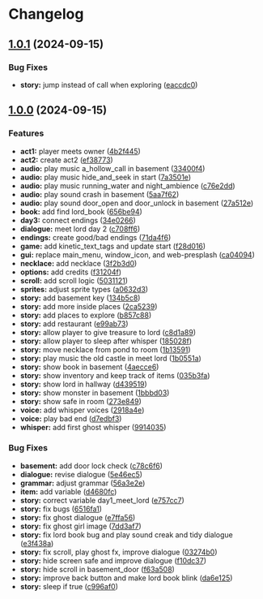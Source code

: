 # Changelog

## [1.0.1](https://github.com/remarkablegames/haunted-heir/compare/v1.0.0...v1.0.1) (2024-09-15)


### Bug Fixes

* **story:** jump instead of call when exploring ([eaccdc0](https://github.com/remarkablegames/haunted-heir/commit/eaccdc0b8450fb6d7394d1a15357a8e4a5afbd78))

## [1.0.0](https://github.com/remarkablegames/haunted-heir/tree/v1.0.0) (2024-09-15)

### Features

* **act1:** player meets owner ([4b2f445](https://github.com/remarkablegames/haunted-heir/commit/4b2f445373b29dad0f511f1b4af0ea444bae2154))
* **act2:** create act2 ([ef38773](https://github.com/remarkablegames/haunted-heir/commit/ef38773682fac90f22bd59f348c860e5d269d2df))
* **audio:** play music a_hollow_call in basement ([33400f4](https://github.com/remarkablegames/haunted-heir/commit/33400f4346fde6d0b438ad681adb06c7bd42aa70))
* **audio:** play music hide_and_seek in start ([7a3501e](https://github.com/remarkablegames/haunted-heir/commit/7a3501ec497766a0a6c07db2bfc723dccd42474e))
* **audio:** play music running_water and night_ambience ([c76e2dd](https://github.com/remarkablegames/haunted-heir/commit/c76e2dd8be9b986ba510e2ed3926f9f9e9de0349))
* **audio:** play sound crash in basement ([5aa7f62](https://github.com/remarkablegames/haunted-heir/commit/5aa7f62f1b6a0e2cdd9291c9d0bb8f2b4d3b14fc))
* **audio:** play sound door_open and door_unlock in basement ([27a512e](https://github.com/remarkablegames/haunted-heir/commit/27a512ecdf4aa932968df468eddb6c37597992b4))
* **book:** add find lord_book ([656be94](https://github.com/remarkablegames/haunted-heir/commit/656be94bf2697760d32e2b845da406c766d0725c))
* **day3:** connect endings ([34e0266](https://github.com/remarkablegames/haunted-heir/commit/34e02667e4b76026960aa2c09b4aea6843d88f39))
* **dialogue:** meet lord day 2 ([c708ff6](https://github.com/remarkablegames/haunted-heir/commit/c708ff644a59b9d7b39131ffb436a7f4fcb55496))
* **endings:** create good/bad endings ([71da4f6](https://github.com/remarkablegames/haunted-heir/commit/71da4f651e6e49e34c0d3c37378c003ff108e6b0))
* **game:** add kinetic_text_tags and update start ([f28d016](https://github.com/remarkablegames/haunted-heir/commit/f28d016ab2aa677f1fb82cc541f627efa158ffa3))
* **gui:** replace main_menu, window_icon, and web-presplash ([ca04094](https://github.com/remarkablegames/haunted-heir/commit/ca040942a9962d42057fdfca556c63ca880b61e3))
* **necklace:** add necklace ([3f2b3d0](https://github.com/remarkablegames/haunted-heir/commit/3f2b3d0c35151eabf0afd7d116018d171163a10b))
* **options:** add credits ([f31204f](https://github.com/remarkablegames/haunted-heir/commit/f31204f56bdc68c51efdc609b308b7bc3e344706))
* **scroll:** add scroll logic ([5031121](https://github.com/remarkablegames/haunted-heir/commit/5031121f074b86bc591cfcf08c4b14d9eed09e13))
* **sprites:** adjust sprite types ([a0632d3](https://github.com/remarkablegames/haunted-heir/commit/a0632d37f48878f779f9401f6e60e9b4ac960c4f))
* **story:** add basement key ([134b5c8](https://github.com/remarkablegames/haunted-heir/commit/134b5c8ed3c539d5e6c2012d127179ca0685c616))
* **story:** add more inside places ([2ca5239](https://github.com/remarkablegames/haunted-heir/commit/2ca5239f9db8b0ccb634b79f39effc6ff1b7dbdd))
* **story:** add places to explore ([b857c88](https://github.com/remarkablegames/haunted-heir/commit/b857c88d7f2f55bbb80489649b2ee25fb081d00e))
* **story:** add restaurant ([e99ab73](https://github.com/remarkablegames/haunted-heir/commit/e99ab73fc9d7f66532e39824abe01ba44bef0919))
* **story:** allow player to give treasure to lord ([c8d1a89](https://github.com/remarkablegames/haunted-heir/commit/c8d1a899ebb1436ee76b70c59e59261e004bc3d2))
* **story:** allow player to sleep after whisper ([185028f](https://github.com/remarkablegames/haunted-heir/commit/185028f3bdc953359bb57bd2a20494951f4db442))
* **story:** move necklace from pond to room ([1b13591](https://github.com/remarkablegames/haunted-heir/commit/1b13591da579838f12eab342c36f925962c25c04))
* **story:** play music the old castle in meet lord ([1b0551a](https://github.com/remarkablegames/haunted-heir/commit/1b0551a8795118d4d1a18977a928dbb9b0fab909))
* **story:** show book in basement ([4aecce6](https://github.com/remarkablegames/haunted-heir/commit/4aecce6cd7a9779a9f87291f0b59d5c9f0542d7f))
* **story:** show inventory and keep track of items ([035b3fa](https://github.com/remarkablegames/haunted-heir/commit/035b3faf10af40d37a1d3ad486bf07ccde6f8234))
* **story:** show lord in hallway ([d439519](https://github.com/remarkablegames/haunted-heir/commit/d4395192b0790ee5e66e976b0de5a932a1adc42d))
* **story:** show monster in basement ([1bbbd03](https://github.com/remarkablegames/haunted-heir/commit/1bbbd03fdf9dd23844f01cb0a4a4924f4b81d6f7))
* **story:** show safe in room ([273e849](https://github.com/remarkablegames/haunted-heir/commit/273e849b9eac2b2df682788d8b89d2b38be15350))
* **voice:** add whisper voices ([2918a4e](https://github.com/remarkablegames/haunted-heir/commit/2918a4e1104b29a21f8e8d24db4e9d7578f3391b))
* **voice:** play bad end ([d7edbf3](https://github.com/remarkablegames/haunted-heir/commit/d7edbf35cb6505c847533b60b4585db66af9c6e5))
* **whisper:** add first ghost whisper ([9914035](https://github.com/remarkablegames/haunted-heir/commit/9914035e00b85d82b10721ab3e4daf6dd6ceaab7))

### Bug Fixes

* **basement:** add door lock check ([c78c6f6](https://github.com/remarkablegames/haunted-heir/commit/c78c6f65fc8e91994bf4e1cec10ed6ac222936cf))
* **dialogue:** revise dialogue ([5e46ec5](https://github.com/remarkablegames/haunted-heir/commit/5e46ec57fd007f1407ae87a5110a26d6408910f8))
* **grammar:** adjust grammar ([56a3e2e](https://github.com/remarkablegames/haunted-heir/commit/56a3e2e5bad1d70b79cadc3ef633948f3a58b11d))
* **item:** add variable ([d4680fc](https://github.com/remarkablegames/haunted-heir/commit/d4680fc68cf4bf9cee39fedf5e98b5114f6cab0f))
* **story:** correct variable day1_meet_lord ([e757cc7](https://github.com/remarkablegames/haunted-heir/commit/e757cc7ddf02679b96fabd18536eece61dab9ee4))
* **story:** fix bugs ([6516fa1](https://github.com/remarkablegames/haunted-heir/commit/6516fa10146336b28d009000b01e02fc269b850c))
* **story:** fix ghost dialogue ([e7ffa56](https://github.com/remarkablegames/haunted-heir/commit/e7ffa561499c50fcfc64ca58f5035018c1f67a87))
* **story:** fix ghost girl image ([7dd3af7](https://github.com/remarkablegames/haunted-heir/commit/7dd3af74daac5d766f2aff8b5766809a0dbc5a66))
* **story:** fix lord book bug and play sound creak and tidy dialogue ([e3f438a](https://github.com/remarkablegames/haunted-heir/commit/e3f438a5d9e703736d4ae3acf37585896a13ca7e))
* **story:** fix scroll, play ghost fx, improve dialogue ([03274b0](https://github.com/remarkablegames/haunted-heir/commit/03274b0ddc6c61299378c79a45115311d014b5a5))
* **story:** hide screen safe and improve dialogue ([f10dc37](https://github.com/remarkablegames/haunted-heir/commit/f10dc377f02c1380a648e33b629657c8e3e68148))
* **story:** hide scroll in basement_door ([f63a508](https://github.com/remarkablegames/haunted-heir/commit/f63a508920549a9ca7a293e759840bb9a56d1bb9))
* **story:** improve back button and make lord book blink ([da6e125](https://github.com/remarkablegames/haunted-heir/commit/da6e125455654bb0b57a5545b5151e27e361ddc1))
* **story:** sleep if true ([c996af0](https://github.com/remarkablegames/haunted-heir/commit/c996af0f4f82b52c2b265c73041d985a46cb2d04))
